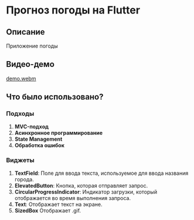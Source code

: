 # Прогноз погоды на Flutter

## Описание

Приложение погоды

## Видео-демо

[demo.webm](https://github.com/KaterinaVat/flutter_course_2024/blob/master/practice_3/bdedf803-0092-4338-9b64-e0297245a321.webm)

## Что было использовано?

### Подходы
1. **MVC-подход**
1. **Асинхронное программирование**
2. **State Management**
3. **Обработка ошибок**

### Виджеты

1. **TextField**: Поле для ввода текста, используемое для ввода названия города.
2. **ElevatedButton**: Кнопка, которая отправляет запрос.
3. **CircularProgressIndicator**: Индикатор загрузки, который отображается во время выполнения запроса.
5. **Text**: Отображает текст на экране.
6. **SizedBox** Отображает .gif.

